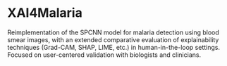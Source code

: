 # XAI4Malaria
Reimplementation of the SPCNN model for malaria detection using blood smear images, with an extended comparative evaluation of explainability techniques (Grad-CAM, SHAP, LIME, etc.) in human-in-the-loop settings. Focused on user-centered validation with biologists and clinicians.
